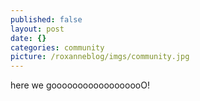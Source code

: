 ```yaml
---
published: false
layout: post
date: {}
categories: community
picture: /roxanneblog/imgs/community.jpg
---
```


here we goooooooooooooooooO!
